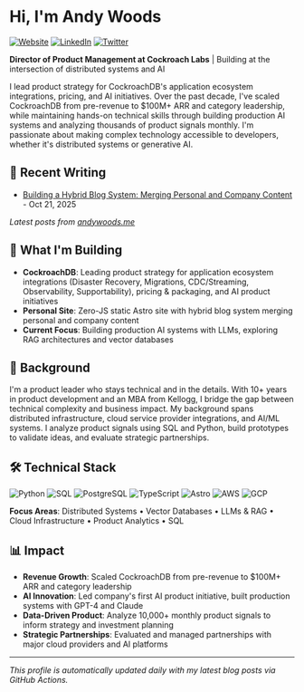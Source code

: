 # Hi, I'm Andy Woods

[![Website](https://img.shields.io/badge/Website-andywoods.me-blue?style=flat&logo=google-chrome&logoColor=white)](https://andywoods.me)
[![LinkedIn](https://img.shields.io/badge/LinkedIn-0077B5?style=flat&logo=linkedin&logoColor=white)](https://linkedin.com/in/andrewwoods187)
[![Twitter](https://img.shields.io/badge/Twitter-1DA1F2?style=flat&logo=twitter&logoColor=white)](https://twitter.com/awoods187)

**Director of Product Management at Cockroach Labs** | Building at the intersection of distributed systems and AI

I lead product strategy for CockroachDB's application ecosystem integrations, pricing, and AI initiatives. Over the past decade, I've scaled CockroachDB from pre-revenue to $100M+ ARR and category leadership, while maintaining hands-on technical skills through building production AI systems and analyzing thousands of product signals monthly. I'm passionate about making complex technology accessible to developers, whether it's distributed systems or generative AI.

## 📝 Recent Writing

<!-- BLOG-POST-LIST:START -->
- [Building a Hybrid Blog System: Merging Personal and Company Content](https://andywoods.me/blog/setting-up-modern-static-site-2025/) - Oct 21, 2025
<!-- BLOG-POST-LIST:END -->

*Latest posts from [andywoods.me](https://andywoods.me)*

## 🚀 What I'm Building

- **CockroachDB**: Leading product strategy for application ecosystem integrations (Disaster Recovery, Migrations, CDC/Streaming, Observability, Supportability), pricing & packaging, and AI product initiatives
- **Personal Site**: Zero-JS static Astro site with hybrid blog system merging personal and company content
- **Current Focus**: Building production AI systems with LLMs, exploring RAG architectures and vector databases

## 💼 Background

I'm a product leader who stays technical and in the details. With 10+ years in product development and an MBA from Kellogg, I bridge the gap between technical complexity and business impact. My background spans distributed infrastructure, cloud service provider integrations, and AI/ML systems. I analyze product signals using SQL and Python, build prototypes to validate ideas, and evaluate strategic partnerships.

## 🛠️ Technical Stack

![Python](https://img.shields.io/badge/Python-3776AB?style=flat&logo=python&logoColor=white)
![SQL](https://img.shields.io/badge/SQL-4479A1?style=flat&logo=postgresql&logoColor=white)
![PostgreSQL](https://img.shields.io/badge/PostgreSQL-336791?style=flat&logo=postgresql&logoColor=white)
![TypeScript](https://img.shields.io/badge/TypeScript-3178C6?style=flat&logo=typescript&logoColor=white)
![Astro](https://img.shields.io/badge/Astro-FF5D01?style=flat&logo=astro&logoColor=white)
![AWS](https://img.shields.io/badge/AWS-232F3E?style=flat&logo=amazon-aws&logoColor=white)
![GCP](https://img.shields.io/badge/GCP-4285F4?style=flat&logo=google-cloud&logoColor=white)

**Focus Areas**: Distributed Systems • Vector Databases • LLMs & RAG • Cloud Infrastructure • Product Analytics • SQL

## 📊 Impact

- **Revenue Growth**: Scaled CockroachDB from pre-revenue to $100M+ ARR and category leadership
- **AI Innovation**: Led company's first AI product initiative, built production systems with GPT-4 and Claude
- **Data-Driven Product**: Analyze 10,000+ monthly product signals to inform strategy and investment planning
- **Strategic Partnerships**: Evaluated and managed partnerships with major cloud providers and AI platforms

---

*This profile is automatically updated daily with my latest blog posts via GitHub Actions.*

